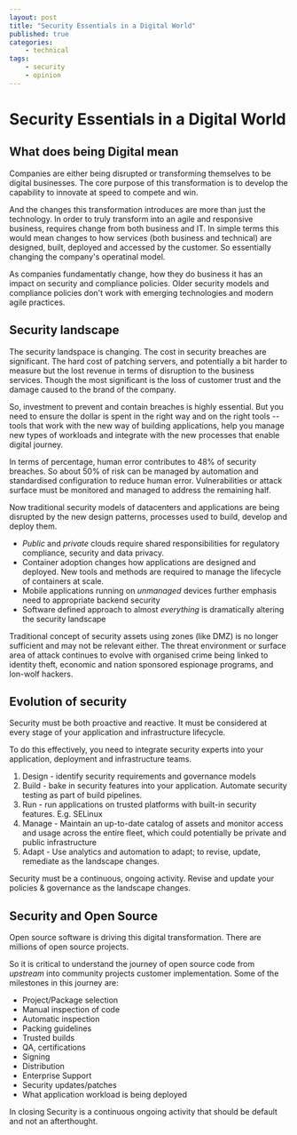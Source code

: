 ```yaml
---
layout: post
title: "Security Essentials in a Digital World"
published: true
categories:
    - technical
tags:
    - security
    - opinion
---
```


# Security Essentials in a Digital World

## What does being Digital mean
Companies are either being disrupted or transforming themselves to be digital businesses.  The core purpose of this transformation is to develop the capability to innovate at speed to compete and win.

And the changes this transformation introduces are more than just the technology.  In order to truly transform into an agile and responsive business, requires change from both business and IT.  In simple terms this would mean changes to how services (both business and technical) are designed, built, deployed and accessed by the customer.  So essentially changing the company's operatinal model.

As companies fundamentatly change, how they do business it has an impact on security and compliance policies.  Older security models and compliance policies don't work with emerging technologies and modern agile practices.

## Security landscape
The security landspace is changing.  The cost in security breaches are significant.  The hard cost of patching servers, and potentially a bit harder to measure but the lost revenue in terms of disruption to the business services.  Though the most significant is the loss of customer trust and the damage caused to the brand of the company. 

So, investment to prevent and contain breaches is highly essential. But you need to ensure the dollar is spent in the right way and on the right tools -- tools that work with the new way of building applications, help you manage new types of workloads and integrate with the new processes that enable digital journey. 

In terms of percentage, human error contributes to 48% of security breaches.  So about 50% of risk can be managed by automation and standardised configuration to reduce human error. Vulnerabilities or attack surface must be monitored and managed to address the remaining half.

Now traditional security models of datacenters and applications are being disrupted by the new design patterns, processes used to build, develop and deploy them.

- _Public_ and _private_ clouds require shared responsibilities for regulatory compliance, security and data privacy.  
- Container adoption changes how applications are designed and deployed.  New tools and methods are required to manage the lifecycle of containers at scale.
- Mobile applications running on _unmanaged_ devices further emphasis need to appropriate backend security
- Software defined approach to almost _everything_ is dramatically altering the security landscape

Traditional concept of security assets using zones (like DMZ) is no longer sufficient and may not be relevant either.  The threat environment or surface area of attack continues to evolve with organised crime being linked to identity theft, economic and nation sponsored espionage programs, and lon-wolf hackers.

## Evolution of security
Security must be both proactive and reactive. It must be considered at every stage of your application and infrastructure lifecycle.  

To do this effectively, you need to integrate security experts into your application, deployment and infrastructure teams. 
1. Design - identify security requirements and governance models
2. Build - bake in security features into your application.  Automate security testing as part of build pipelines.  
3. Run - run applications on trusted platforms with built-in security features. E.g. SELinux
4. Manage - Maintain an up-to-date catalog of assets and monitor access and usage across the entire fleet, which could potentially be private and public infrastructure
5. Adapt - Use analytics and automation to adapt; to revise, update, remediate as the landscape changes. 

Security must be a continuous, ongoing activity.  Revise and update your policies & governance as the landscape changes.

## Security and Open Source
Open source software is driving this digital transformation.  There are millions of open source projects.

So it is critical to understand the journey of open source code from _upstream_ into community projects customer implementation.  Some of the milestones in this journey are:
- Project/Package selection
- Manual inspection of code
- Automatic inspection
- Packing guidelines
- Trusted builds
- QA, certifications
- Signing
- Distribution
- Enterprise Support
- Security updates/patches
- What application workload is being deployed

In closing Security is a continuous ongoing activity that should be default and not an afterthought.
